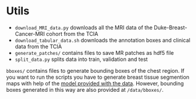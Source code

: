 # Utils

*  `download_MRI_data.py` downloads all the MRI data of the Duke-Breast-Cancer-MRI cohort from the TCIA
*  `download_tabular_data.sh` downloads the annotation boxes and clinical data from the TCIA
*  `generate_patches/` contains files to save MR patches as hdf5 file
*  `split_data.py` splits data into train, validation and test

`bboxes/` contains files to generate bounding boxes of the chest region.
If you want to run the scripts you have to generate breast tissue segmention maps with help of the
[model provided with the data](https://github.com/mazurowski-lab/3D-Breast-FGT-and-Blood-Vessel-Segmentation).
However, bounding boxes generated in this way are also provided at `/data/bboxes/`.
